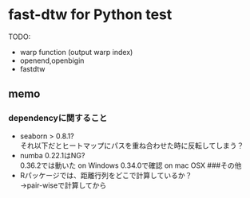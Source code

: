 # fast-dtw for Python test

TODO:
* warp function (output warp index)
* openend,openbigin
* fastdtw

## memo
### dependencyに関すること
* seaborn > 0.8.1?  
それ以下だとヒートマップにパスを重ね合わせた時に反転してしまう？
* numba 0.22.1はNG?  
0.36.2では動いた on Windows
0.34.0で確認 on mac OSX
###その他
* Rパッケージでは、距離行列をどこで計算しているか？  
→pair-wiseで計算してから
